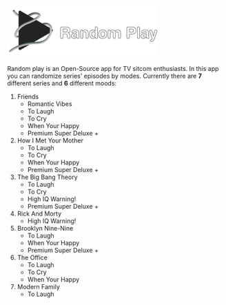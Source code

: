 ![](/app/src/main/res/drawable/logo.png)


Random play is an Open-Source app for TV sitcom enthusiasts.
In this app you can randomize series' episodes by modes.
Currently there are **7** different series and **6** different moods:<p>

1. Friends 
    - Romantic Vibes
    - To Laugh
    - To Cry
    - When Your Happy
    - Premium Super Deluxe +
2. How I Met Your Mother
    - To Laugh
    - To Cry
    - When Your Happy
    - Premium Super Deluxe +
3. The Big Bang Theory
    - To Laugh
    - To Cry
    - High IQ Warning!
    - Premium Super Deluxe +
4. Rick And Morty
    - High IQ Warning!
5. Brooklyn Nine-Nine
    - To Laugh
    - When Your Happy
    - Premium Super Deluxe +
6. The Office
    - To Laugh
    - To Cry
    - When Your Happy
7. Modern Family
    - To Laugh
